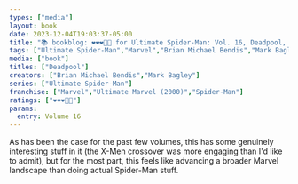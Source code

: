 ```yaml
---
types: ["media"]
layout: book
date: 2023-12-04T19:03:37-05:00
title: "📚 bookblog: ❤️❤️❤️🖤🖤 for Ultimate Spider-Man: Vol. 16, Deadpool, by Brian Michael Bendis and Mark Bagley"
tags: ["Ultimate Spider-Man","Marvel","Brian Michael Bendis","Mark Bagley","X-Men"]
media: ["book"]
titles: ["Deadpool"]
creators: ["Brian Michael Bendis","Mark Bagley"]
series: ["Ultimate Spider-Man"]
franchise: ["Marvel","Ultimate Marvel (2000)","Spider-Man"]
ratings: ["❤️❤️❤️🖤🖤"]
params:
  entry: Volume 16
---
```


As has been the case for the past few volumes, this has some genuinely interesting stuff in it (the X-Men crossover was more engaging than I'd like to admit), but for the most part, this feels like advancing a broader Marvel landscape than doing actual Spider-Man stuff.
